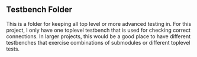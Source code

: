 ## Testbench Folder

This is a folder for keeping all top level or more advanced testing in. For this project, I only have one toplevel testbench that is used for checking correct connections. 
In larger projects, this would be a good place to have different testbenches that exercise combinations of submodules or different toplevel tests.

